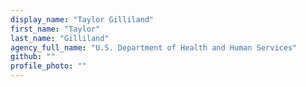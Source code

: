 ```yaml
---
display_name: "Taylor Gilliland"
first_name: "Taylor"
last_name: "Gilliland"
agency_full_name: "U.S. Department of Health and Human Services"
github: ""
profile_photo: ""
---
```

